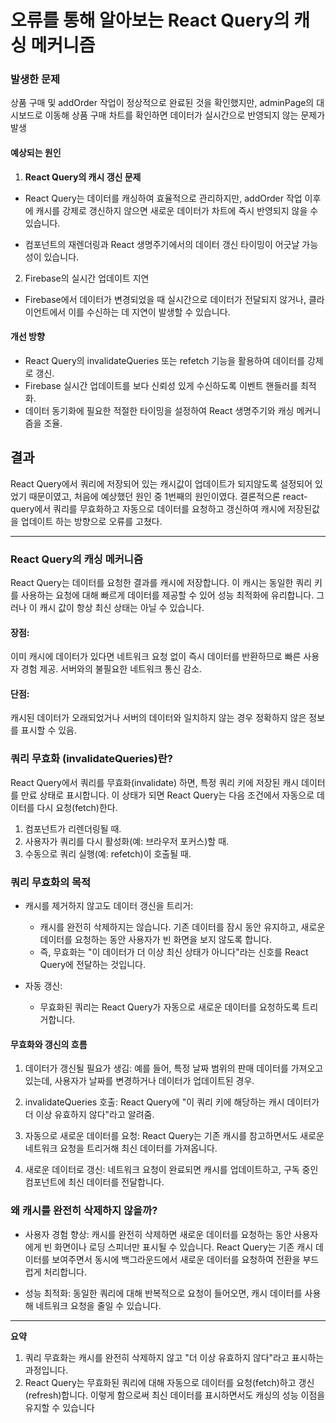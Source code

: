 # 오류를 통해 알아보는 React Query의 캐싱 메커니즘

### 발생한 문제

상품 구매 및 addOrder 작업이 정상적으로 완료된 것을 확인했지만, adminPage의 대시보드로 이동해 상품 구매 차트를 확인하면 데이터가 실시간으로 반영되지 않는 문제가 발생

#### 예상되는 원인

1. **React Query의 캐시 갱신 문제**

- React Query는 데이터를 캐싱하여 효율적으로 관리하지만, addOrder 작업 이후에 캐시를 강제로 갱신하지 않으면 새로운 데이터가 차트에 즉시 반영되지 않을 수 있습니다.

- 컴포넌트의 재렌더링과 React 생명주기에서의 데이터 갱신 타이밍이 어긋날 가능성이 있습니다.

2.  Firebase의 실시간 업데이트 지연

- Firebase에서 데이터가 변경되었을 때 실시간으로 데이터가 전달되지 않거나, 클라이언트에서 이를 수신하는 데 지연이 발생할 수 있습니다.

#### 개선 방향

- React Query의 invalidateQueries 또는 refetch 기능을 활용하여 데이터를 강제로 갱신.
- Firebase 실시간 업데이트를 보다 신뢰성 있게 수신하도록 이벤트 핸들러를 최적화.
- 데이터 동기화에 필요한 적절한 타이밍을 설정하여 React 생명주기와 캐싱 메커니즘을 조율.

## 결과

React Query에서 쿼리에 저장되어 있는 캐시값이 업데이트가 되지않도록 설정되어 있었기 때문이였고, 처음에 예상했던 원인 중 1번째의 원인이였다.
결론적으론 react-query에서 쿼리를 무효화하고 자동으로 데이터를 요청하고 갱신하여 캐시에 저장된값을 업데이트 하는 방향으로 오류를 고쳤다.

---

### React Query의 캐싱 메커니즘

React Query는 데이터를 요청한 결과를 캐시에 저장합니다. 이 캐시는 동일한 쿼리 키를 사용하는 요청에 대해 빠르게 데이터를 제공할 수 있어 성능 최적화에 유리합니다. 그러나 이 캐시 값이 항상 최신 상태는 아닐 수 있습니다.

#### 장점:

이미 캐시에 데이터가 있다면 네트워크 요청 없이 즉시 데이터를 반환하므로 빠른 사용자 경험 제공.
서버와의 불필요한 네트워크 통신 감소.

#### 단점:

캐시된 데이터가 오래되었거나 서버의 데이터와 일치하지 않는 경우 정확하지 않은 정보를 표시할 수 있음.

### 쿼리 무효화 (invalidateQueries)란?

React Query에서 쿼리를 무효화(invalidate) 하면, 특정 쿼리 키에 저장된 캐시 데이터를 만료 상태로 표시합니다.
이 상태가 되면 React Query는 다음 조건에서 자동으로 데이터를 다시 요청(fetch)한다.

1. 컴포넌트가 리렌더링될 때.
2. 사용자가 쿼리를 다시 활성화(예: 브라우저 포커스)할 때.
3. 수동으로 쿼리 실행(예: refetch)이 호출될 때.

### 쿼리 무효화의 목적

- 캐시를 제거하지 않고도 데이터 갱신을 트리거:

  - 캐시를 완전히 삭제하지는 않습니다. 기존 데이터를 잠시 동안 유지하고, 새로운 데이터를 요청하는 동안 사용자가 빈 화면을 보지 않도록 합니다.
  - 즉, 무효화는 "이 데이터가 더 이상 최신 상태가 아니다"라는 신호를 React Query에 전달하는 것입니다.

- 자동 갱신:
  - 무효화된 쿼리는 React Query가 자동으로 새로운 데이터를 요청하도록 트리거합니다.

#### 무효화와 갱신의 흐름

1. 데이터가 갱신될 필요가 생김:
   예를 들어, 특정 날짜 범위의 판매 데이터를 가져오고 있는데, 사용자가 날짜를 변경하거나 데이터가 업데이트된 경우.

2. invalidateQueries 호출:
   React Query에 "이 쿼리 키에 해당하는 캐시 데이터가 더 이상 유효하지 않다"라고 알려줌.

3. 자동으로 새로운 데이터를 요청:
   React Query는 기존 캐시를 참고하면서도 새로운 네트워크 요청을 트리거해 최신 데이터를 가져옵니다.

4. 새로운 데이터로 갱신:
   네트워크 요청이 완료되면 캐시를 업데이트하고, 구독 중인 컴포넌트에 최신 데이터를 전달합니다.

### 왜 캐시를 완전히 삭제하지 않을까?

- 사용자 경험 향상:
  캐시를 완전히 삭제하면 새로운 데이터를 요청하는 동안 사용자에게 빈 화면이나 로딩 스피너만 표시될 수 있습니다.
  React Query는 기존 캐시 데이터를 보여주면서 동시에 백그라운드에서 새로운 데이터를 요청하여 전환을 부드럽게 처리합니다.

- 성능 최적화:
  동일한 쿼리에 대해 반복적으로 요청이 들어오면, 캐시 데이터를 사용해 네트워크 요청을 줄일 수 있습니다.

---

**요약**

1. 쿼리 무효화는 캐시를 완전히 삭제하지 않고 "더 이상 유효하지 않다"라고 표시하는 과정입니다.
2. React Query는 무효화된 쿼리에 대해 자동으로 데이터를 요청(fetch)하고 갱신(refresh)합니다.
   이렇게 함으로써 최신 데이터를 표시하면서도 캐싱의 성능 이점을 유지할 수 있습니다
